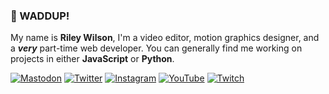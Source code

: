 ### 👋 WADDUP!

My name is **Riley Wilson**, I'm a video editor, motion graphics designer, and a ***very*** part-time web developer. You can generally find me working on projects in either **JavaScript** or **Python**.

[![Mastodon](https://img.shields.io/badge/Mastodon-8a8aff?style=flat-square&logo=Mastodon&logoColor=FFFFFF&labelColor=8a8aff&color=6364ff)](https://mastodon.social/@rcwdev/) [![Twitter](https://img.shields.io/badge/Twitter-0072bf?style=flat-square&logo=Twitter&logoColor=FFFFFF&labelColor=1D9BF0)](https://twitter.com/theltwilson) [![Instagram](https://img.shields.io/badge/Instagram-d1566d?style=flat-square&logo=Instagram&logoColor=FFFFFF&labelColor=%23E4405F)](https://instagram.com/theltwilson) [![YouTube](https://img.shields.io/badge/YouTube-ff4040?style=flat-square&logo=YouTube&logoColor=FFFFFF&labelColor=FF0000)](https://youtube.com/@theltwilson) [![Twitch](https://img.shields.io/badge/Twitch-aa70ff?style=flat-square&logo=Twitch&logoColor=FFFFFF&labelColor=%239146FF)](https://twitch.tv/theltwilson)
